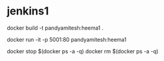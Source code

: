 # jenkins1

docker build -t pandyamitesh:heema1 .

docker run -it -p 5001:80 pandyamitesh:heema1


docker stop $(docker ps -a -q)
docker rm $(docker ps -a -q)
